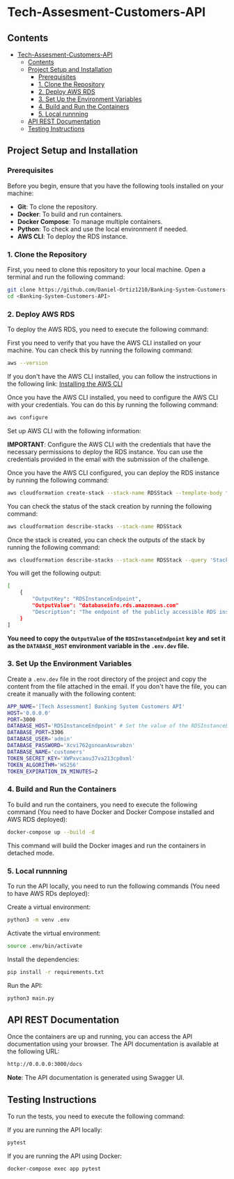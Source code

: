 # Tech-Assesment-Customers-API

## Contents

- [Tech-Assesment-Customers-API](#tech-assesment-customers-api)
  - [Contents](#contents)
  - [Project Setup and Installation](#project-setup-and-installation)
    - [Prerequisites](#prerequisites)
    - [1. Clone the Repository](#1-clone-the-repository)
    - [2. Deploy AWS RDS](#2-deploy-aws-rds)
    - [3. Set Up the Environment Variables](#3-set-up-the-environment-variables)
    - [4. Build and Run the Containers](#4-build-and-run-the-containers)
    - [5. Local runnning](#5-local-runnning)
  - [API REST Documentation](#api-rest-documentation)
  - [Testing Instructions](#testing-instructions)

## Project Setup and Installation

### Prerequisites

Before you begin, ensure that you have the following tools installed on your machine:

- **Git**: To clone the repository.
- **Docker**: To build and run containers.
- **Docker Compose**: To manage multiple containers.
- **Python**: To check and use the local environment if needed.
- **AWS CLI**: To deploy the RDS instance.

### 1. Clone the Repository

First, you need to clone this repository to your local machine. Open a terminal and run the following command:

```bash
git clone https://github.com/Daniel-Ortiz1210/Banking-System-Customers-API.git
cd <Banking-System-Customers-API>
```

### 2. Deploy AWS RDS

To deploy the AWS RDS, you need to execute the following command:

First you need to verify that you have the AWS CLI installed on your machine. You can check this by running the following command:

```bash
aws --version
```

If you don't have the AWS CLI installed, you can follow the instructions in the following link: [Installing the AWS CLI](https://docs.aws.amazon.com/cli/latest/userguide/install-cliv2.html)

Once you have the AWS CLI installed, you need to configure the AWS CLI with your credentials. You can do this by running the following command:

```bash
aws configure
```

Set up AWS CLI with the following information:

**IMPORTANT**: Configure the AWS CLI with the credentials that have the necessary permissions to deploy the RDS instance.
You can use the credentials provided in the email with the submission of the challenge.

Once you have the AWS CLI configured, you can deploy the RDS instance by running the following command:

```bash
aws cloudformation create-stack --stack-name RDSStack --template-body file://cloudformation.yml --capabilities CAPABILITY_NAMED_IAM
```

You can check the status of the stack creation by running the following command:

```bash
aws cloudformation describe-stacks --stack-name RDSStack
```

Once the stack is created, you can check the outputs of the stack by running the following command:

```bash
aws cloudformation describe-stacks --stack-name RDSStack --query 'Stacks[0].Outputs'
```

You will get the following output:

```bash
[
    {
        "OutputKey": "RDSInstanceEndpoint",
        "OutputValue": "databaseinfo.rds.amazonaws.com"
        "Description": "The endpoint of the publicly accessible RDS instance"
    }
]
```

**You need to copy the `OutputValue` of the `RDSInstanceEndpoint` key and set it as the `DATABASE_HOST` environment variable in the `.env.dev` file.**

### 3. Set Up the Environment Variables

Create a `.env.dev` file in the root directory of the project and copy the content from the file attached in the email.
If you don't have the file, you can create it manually with the following content:

```bash
APP_NAME='[Tech Assessment] Banking System Customers API'
HOST='0.0.0.0'
PORT=3000
DATABASE_HOST='RDSInstanceEndpoint' # Set the value of the RDSInstanceEndpoint output (previous step)
DATABASE_PORT=3306
DATABASE_USER='admin'
DATABASE_PASSWORD='Xcvi762gsnoanAswrabzn'
DATABASE_NAME='customers'
TOKEN_SECRET_KEY='XWPxvcaou37va213cp0xml'
TOKEN_ALGORITHM='HS256'
TOKEN_EXPIRATION_IN_MINUTES=2
```

### 4. Build and Run the Containers

To build and run the containers, you need to execute the following command (You need to have Docker and Docker Compose installed and AWS RDS deployed):

```bash
docker-compose up --build -d
```

This command will build the Docker images and run the containers in detached mode.

### 5. Local runnning

To run the API locally, you need to run the following commands (You need to have AWS RDs deployed):

Create a virtual environment:

```bash
python3 -m venv .env
```

Activate the virtual environment:

```bash
source .env/bin/activate
```

Install the dependencies:

```bash
pip install -r requirements.txt
```

Run the API:

```bash
python3 main.py
```

## API REST Documentation

Once the containers are up and running, you can access the API documentation using your browser.
The API documentation is available at the following URL:

```bash
http://0.0.0.0:3000/docs
```

**Note**: The API documentation is generated using Swagger UI.

## Testing Instructions

To run the tests, you need to execute the following command:

If you are running the API locally:

```bash
pytest
```

If you are running the API using Docker:

```bash
docker-compose exec app pytest
```
